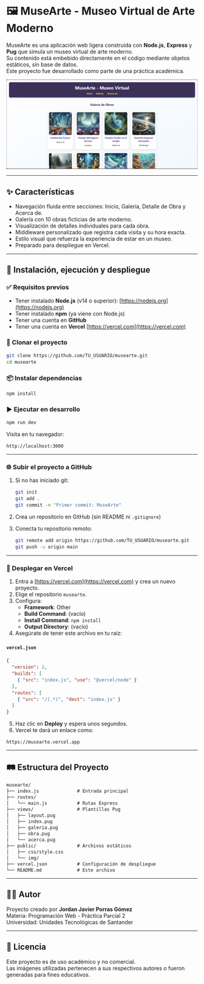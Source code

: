 
# 🖼️ MuseArte - Museo Virtual de Arte Moderno

MuseArte es una aplicación web ligera construida con **Node.js**, **Express** y **Pug** que simula un museo virtual de arte moderno.  
Su contenido está embebido directamente en el código mediante objetos estáticos, sin base de datos.  
Este proyecto fue desarrollado como parte de una práctica académica.

![Imagen Galeria](./public/img/ImagenGaleria.png)

---

## ✨ Características

- Navegación fluida entre secciones: Inicio, Galería, Detalle de Obra y Acerca de.
- Galería con 10 obras ficticias de arte moderno.
- Visualización de detalles individuales para cada obra.
- Middleware personalizado que registra cada visita y su hora exacta.
- Estilo visual que refuerza la experiencia de estar en un museo.
- Preparado para despliegue en Vercel.

---

## 🚀 Instalación, ejecución y despliegue

### ✅ Requisitos previos

- Tener instalado **Node.js** (v14 o superior): [https://nodejs.org](https://nodejs.org)
- Tener instalado **npm** (ya viene con Node.js)
- Tener una cuenta en **GitHub**
- Tener una cuenta en **Vercel** [https://vercel.com](https://vercel.com)

### 🧱 Clonar el proyecto

```bash
git clone https://github.com/TU_USUARIO/musearte.git
cd musearte
```

### 📦 Instalar dependencias

```bash
npm install
```

### ▶️ Ejecutar en desarrollo

```bash
npm run dev
```

Visita en tu navegador:
```
http://localhost:3000
```

---

### 🌐 Subir el proyecto a GitHub

1. Si no has iniciado git:
   ```bash
   git init
   git add .
   git commit -m "Primer commit: MuseArte"
   ```

2. Crea un repositorio en GitHub (sin README ni `.gitignore`)

3. Conecta tu repositorio remoto:
   ```bash
   git remote add origin https://github.com/TU_USUARIO/musearte.git
   git push -u origin main
   ```

---

### 🚀 Desplegar en Vercel

1. Entra a [https://vercel.com](https://vercel.com) y crea un nuevo proyecto.
2. Elige el repositorio `musearte`.
3. Configura:
   - **Framework**: Other
   - **Build Command**: (vacío)
   - **Install Command**: `npm install`
   - **Output Directory**: (vacío)
4. Asegúrate de tener este archivo en tu raíz:

#### `vercel.json`
```json
{
  "version": 2,
  "builds": [
    { "src": "index.js", "use": "@vercel/node" }
  ],
  "routes": [
    { "src": "/(.*)", "dest": "index.js" }
  ]
}
```

5. Haz clic en **Deploy** y espera unos segundos.
6. Vercel te dará un enlace como:
```
https://musearte.vercel.app
```

---

## 🛤️ Estructura del Proyecto

```
musearte/
├── index.js              # Entrada principal
├── routes/
│   └── main.js           # Rutas Express
├── views/                # Plantillas Pug
│   ├── layout.pug
│   ├── index.pug
│   ├── galeria.pug
│   ├── obra.pug
│   └── acerca.pug
├── public/               # Archivos estáticos
│   ├── css/style.css
│   └── img/
├── vercel.json           # Configuración de despliegue
└── README.md             # Este archivo
```

---

## 👨‍🎨 Autor

Proyecto creado por **Jordan Javier Porras Gómez**  
Materia: Programación Web - Práctica Parcial 2  
Universidad: Unidades Tecnológicas de Santander

---

## 📄 Licencia

Este proyecto es de uso académico y no comercial.  
Las imágenes utilizadas pertenecen a sus respectivos autores o fueron generadas para fines educativos.
